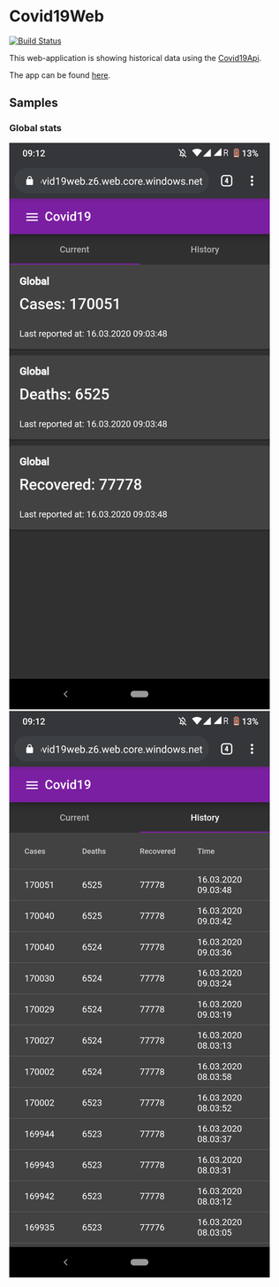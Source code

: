 # Covid19Web

[![Build Status](https://travis-ci.com/alsami/Covid19Web.svg?branch=master)](https://travis-ci.com/alsami/Covid19Web)

This web-application is showing historical data using the [Covid19Api](https://github.com/alsami/Covid19Api).

The app can be found [here](https://covid19web.z6.web.core.windows.net/).

## Samples

### Global stats

![test](./screenshots/current_global.png)
![test2](./screenshots/history_global.png)
